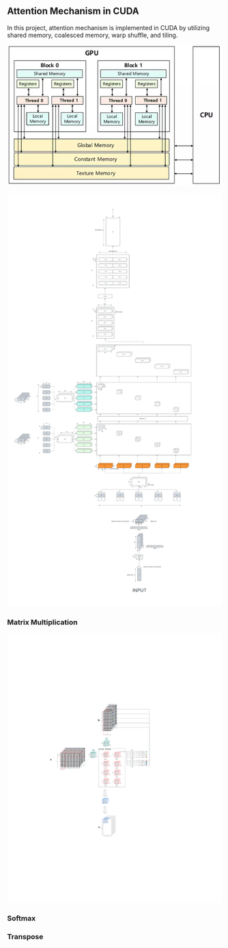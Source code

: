 ## Attention Mechanism in CUDA

In this project, attention mechanism is implemented in CUDA by utilizing shared memory, coalesced memory, warp shuffle, and tiling. 

![GPU Memory Architecture](figures/gpu-memory-architecture.png)

![Attention Mechanism](figures/attention-mechanism.png)

### Matrix Multiplication 

![Matrix Multiplication](figures/matmul-tiled.png)

### Softmax 

### Transpose 

